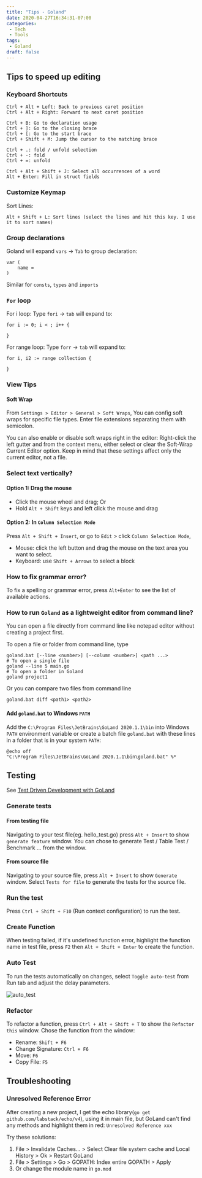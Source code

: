 ```yaml
---
title: "Tips - Goland"
date: 2020-04-27T16:34:31-07:00
categories:
 - Tech
 - Tools
tags:
 - Goland
draft: false
---
```



## Tips to speed up editing
### Keyboard Shortcuts
```
Ctrl + Alt + Left: Back to previous caret position
Ctrl + Alt + Right: Forward to next caret position

Ctrl + B: Go to declaration usage
Ctrl + ]: Go to the closing brace
Ctrl + [: Go to the start brace
Ctrl + Shift + M: Jump the cursor to the matching brace

Ctrl + .: fold / unfold selection
Ctrl + -: fold 
Ctrl + =: unfold

Ctrl + Alt + Shift + J: Select all occurrences of a word
Alt + Enter: Fill in struct fields
```

### Customize Keymap
Sort Lines:
```
Alt + Shift + L: Sort lines (select the lines and hit this key. I use it to sort names)
```

### Group declarations
Goland will expand `vars` -> `Tab` to group declaration:
```
var (
    name =
)
```
Similar for `consts`, `types` and `imports`

### `For` loop
For i loop: Type `fori` -> `tab` will expand to:
```
for i := 0; i < ; i++ {
	
}
```

For range loop: Type `forr` -> `tab` will expand to:
```
for i, i2 := range collection {
		
}
```
### View Tips
#### Soft Wrap
From `Settings > Editor > General > Soft Wraps`, You can config soft wraps for specific file types. Enter file extensions separating them with semicolon.

You can also enable or disable soft wraps right in the editor:
Right-click the left gutter and from the context menu, either select or clear the Soft-Wrap Current Editor option. 
Keep in mind that these settings affect only the current editor, not a file. 

### Select text vertically?
#### Option 1: Drag the mouse
* Click the mouse wheel and drag; Or
* Hold `Alt + Shift` keys and left click the mouse and drag

#### Option 2: In `Column Selection Mode`
Press `Alt + Shift + Insert`, or go to `Edit` > click `Column Selection Mode`,
* Mouse: click the left button and drag the mouse on the text area you want to select.
* Keyboard: use `Shift + Arrows` to select a block

### How to fix grammar error?
To fix a spelling or grammar error, press `Alt+Enter` to see the list of available actions.

### How to run `Goland` as a lightweight editor from command line?
You can open a file directly from command line like notepad editor without creating a project first.

To open a file or folder from command line, type
```
goland.bat [--line <number>] [--column <number>] <path ...>
# To open a single file
goland --line 5 main.go
# To open a folder in Goland
goland project1
```

Or you can compare two files from command line
```
goland.bat diff <path1> <path2>
```

#### Add `goland.bat` to Windows `PATH`
Add the `C:\Program Files\JetBrains\GoLand 2020.1.1\bin` into Windows `PATH` environment variable  or 
create a batch file `goland.bat` with these lines in a folder that is in your system `PATH`:
```
@echo off
"C:\Program Files\JetBrains\GoLand 2020.1.1\bin\goland.bat" %*
```

## Testing
See [Test Driven Development with GoLand](https://blog.jetbrains.com/go/2020/03/13/test-driven-development-with-goland/)

### Generate tests
#### From testing file
Navigating to your test file(eg. hello_test.go) press `Alt + Insert` to show `generate feature` window.
You can chose to generate Test / Table Test / Benchmark ... from the window.

#### From source file
Navigating to your source file, press `Alt + Insert` to show `Generate` window.
Select `Tests for file` to generate the tests for the source file.

### Run the test
Press `Ctrl + Shift + F10`  (Run context configuration) to run the test.

### Create Function
When testing failed, if it's undefined function error, highlight the function name in test file, 
press `F2` then `Alt + Shift + Enter` to create the function.

### Auto Test
To run the tests automatically on changes, select `Toggle auto-test` from Run tab and adjust the delay parameters.

![auto_test](/images/2020/goland_auto_test.jpg) 

### Refactor
To refactor a function, press `Ctrl + Alt + Shift + T` to show the `Refactor this` window.
Chose the function from the window:
* Rename: `Shift + F6`
* Change Signature: `Ctrl + F6`
* Move: `F6`
* Copy File: `F5`

## Troubleshooting

### Unresolved Reference Error
After creating a new project, I get the echo library(`go get github.com/labstack/echo/v4`), using it in main file, 
but GoLand can't find any methods and highlight them in red:
`Unresolved Reference xxx`

Try these solutions: 
1. File > Invalidate Caches... > Select Clear file system cache and Local History > Ok > Restart GoLand
1. File > Settings > Go > GOPATH: Index entire GOPATH > Apply
1. Or change the module name in `go.mod`
